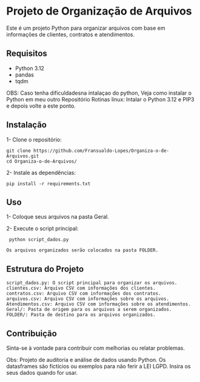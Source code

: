 # Projeto de Organização de Arquivos

Este é um projeto Python para organizar arquivos com base em informações de clientes, contratos e atendimentos.

## Requisitos

- Python 3.12
- pandas
- tqdm

OBS: Caso tenha dificuldadesna intalaçao do python,
Veja como instalar o Python em meu outro Repositório Rotinas linux: Intalar o Python 3.12 e PIP3 e depois volte a este ponto.

## Instalação

1- Clone o repositório:

   ```
   git clone https://github.com/Fransualdo-Lopes/Organiza-o-de-Arquivos.git
   cd Organiza-o-de-Arquivos/
   ```
   

2- Instale as dependências:
   ```
   pip install -r requirements.txt
   ```

## Uso

   1- Coloque seus arquivos na pasta Geral.

   2- Execute o script principal:

   ```
    python script_dados.py
   ```

    Os arquivos organizados serão colocados na pasta FOLDER.

## Estrutura do Projeto

    script_dados.py: O script principal para organizar os arquivos.
    clientes.csv: Arquivo CSV com informações dos clientes.
    contratos.csv: Arquivo CSV com informações dos contratos.
    arquivos.csv: Arquivo CSV com informações sobre os arquivos.
    Atendimentos.csv: Arquivo CSV com informações sobre os atendimentos.
    Geral/: Pasta de origem para os arquivos a serem organizados.
    FOLDER/: Pasta de destino para os arquivos organizados.

## Contribuição

Sinta-se à vontade para contribuir com melhorias ou relatar problemas.


Obs: Projeto de auditoria e análise de dados usando Python. Os datasframes são fictícios ou exemplos para não ferir a LEI LGPD. Insira os seus dados quando for usar.

